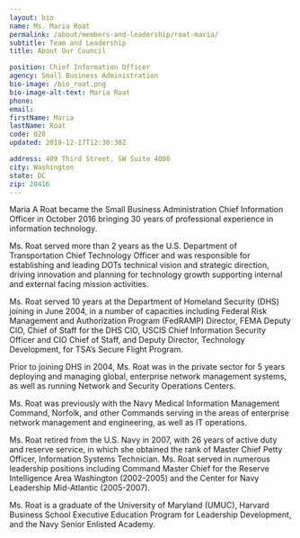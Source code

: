 ```yaml
---
layout: bio
name: Ms. Maria Roat
permalink: /about/members-and-leadership/roat-maria/
subtitle: Team and Leadership
title: About Our Council

position: Chief Information Officer
agency: Small Business Administration
bio-image: /bio_roat.png
bio-image-alt-text: Maria Roat
phone:
email:
firstName: Maria
lastName: Roat
code: 028
updated: 2019-12-17T12:30:30Z

address: 409 Third Street, SW Suite 4000
city: Washington
state: DC
zip: 20416
---
```

Maria A Roat became the Small Business Administration Chief Information Officer in October 2016 bringing 30 years of professional experience in information technology.

Ms. Roat served more than 2 years as the U.S. Department of Transportation Chief Technology Officer and was responsible for establishing and leading DOTs technical vision and strategic direction, driving innovation and planning for technology growth supporting internal and external facing mission activities.

Ms. Roat served 10 years at the Department of Homeland Security (DHS) joining in June 2004, in a number of capacities including Federal Risk Management and Authorization Program (FedRAMP) Director, FEMA Deputy CIO, Chief of Staff for the DHS CIO, USCIS Chief Information Security Officer and CIO Chief of Staff, and Deputy Director, Technology Development, for TSA’s Secure Flight Program.

Prior to joining DHS in 2004, Ms. Roat was in the private sector for 5 years deploying and managing global, enterprise network management systems, as well as running Network and Security Operations Centers.

Ms. Roat was previously with the Navy Medical Information Management Command, Norfolk, and other Commands serving in the areas of enterprise network management and engineering, as well as IT operations.

Ms. Roat retired from the U.S. Navy in 2007, with 26 years of active duty and reserve service, in which she obtained the rank of Master Chief Petty Officer, Information Systems Technician. Ms. Roat served in numerous leadership positions including Command Master Chief for the Reserve Intelligence Area Washington (2002-2005) and the Center for Navy Leadership Mid-Atlantic (2005-2007).

Ms. Roat is a graduate of the University of Maryland (UMUC), Harvard Business School Executive Education Program for Leadership Development, and the Navy Senior Enlisted Academy.
